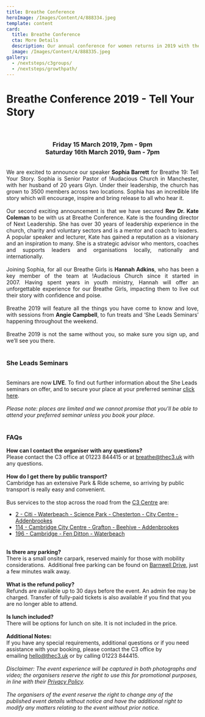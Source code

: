 ```yaml
---
title: Breathe Conference
heroImage: /Images/Content/4/888334.jpeg
template: content
card:
  title: Breathe Conference
  cta: More Details
  description: Our annual conference for women returns in 2019 with the theme 'Tell Your Story'
  image: /Images/Content/4/888335.jpeg
gallery:
  - /nextsteps/c3groups/
  - /nextsteps/growthpath/
---
```


<h1>
Breathe Conference 2019 - Tell Your Story</h1>
 

<h3 style="text-align: center;">
Friday 15 March 2019, 7pm - 9pm<br/>
Saturday 16th March 2019, 9am - 7pm</h3>
 

<div style="text-align: justify;">
We are excited to announce our speaker <strong>Sophia Barrett</strong> for Breathe 19: Tell Your Story. Sophia is Senior Pastor of !Audacious Church in Manchester, with her husband of 20 years Glyn. Under their leadership, the church has grown to 3500 members across two locations. Sophia has an incredible life story which will encourage, inspire and bring release to all who hear it.<br/>
<br/>
Our second exciting announcement is that we have secured <strong>Rev Dr. Kate Coleman</strong> to be with us at Breathe Conference. Kate is the founding director of Next Leadership. She has over 30 years of leadership experience in the church, charity and voluntary sectors and is a mentor and coach to leaders. A popular speaker and lecturer, Kate has gained a reputation as a visionary and an inspiration to many. She is a strategic advisor who mentors, coaches and supports leaders and organisations locally, nationally and internationally.<br/>
<br/>
Joining Sophia, for all our Breathe Girls is <strong>Hannah Adkins</strong>, who has been a key member of the team at !Audacious Church since it started in 2007. Having spent years in youth ministry, Hannah will offer an unforgettable experience for our Breathe Girls, impacting them to live out their story with confidence and poise.<br/>
<br/>
Breathe 2019 will feature all the things you have come to know and love, with sessions from <strong>Angie Campbell</strong>, to fun treats and ‘She Leads Seminars’ happening throughout the weekend.<br/>
<br/>
Breathe 2019 is not the same without you, so make sure you sign up, and we’ll see you there.</div>

<div id="eventbrite-widget-container-44149858415">
 </div>
<script src="https://www.eventbrite.co.uk/static/widgets/eb_widgets.js"/> <script type="text/javascript">
var exampleCallback = function() {
    console.log('Order complete!');
};

window.EBWidgets.createWidget({
// Required
widgetType: 'checkout',
eventId: '44149858415',
iframeContainerId: 'eventbrite-widget-container-44149858415',

    // Optional
    iframeContainerHeight: 425,  // Widget height in pixels. Defaults to a minimum of 425px if not provided
    onOrderComplete: exampleCallback  // Method called when an order has successfully completed

});
</script>

<h3 style="text-align: left;">
She Leads Seminars</h3>

<div style="text-align: left;">
<br/>
Seminars are now <strong>LIVE</strong>. To find out further information about the She Leads seminars on offer, and to secure your place at your preferred seminar <a href="https://goo.gl/forms/aZTE5MXMqVIRaLhI3">click here</a>.<br/>
<br/>
<em>Please note: places are limited and we cannot promise that you'll be able to attend your preferred seminar unless you book your place.</em></div>
 

<h3 style="text-align: left;">
FAQs</h3>
<strong>How can I contact the </strong><strong>organiser</strong><strong> with any questions?</strong><br/>
Please contact the C3 office at 01223 844415 or at <a href="javascript:void(0);" onclick="location.href='mailto:'+String.fromCharCode(98,114,101,97,116,104,101,64,116,104,101,99,51,46,117,107)">breathe@thec3.uk</a> with any questions.<br/>
<br/>
<strong>How do I get there by public transport?</strong> <br/>
Cambridge has an extensive Park &amp; Ride scheme, so arriving by public transport is really easy and convenient.<br/>
<br/>
Bus services to the stop across the road from the <a href="https://www.google.co.uk/maps/place/The+C3+Church/@52.2003002,0.1546339,17z/data=!4m12!1m6!3m5!1s0x47d870700cfcd0c5:0x332ae16f2fb6b584!2sThe+C3+Church!8m2!3d52.2002969!4d0.1568226!3m4!1s0x47d870700cfcd0c5:0x332ae16f2fb6b584!8m2!3d52.2002969!4d0.1568226">C3 Centre</a> are:

<ul>
<li style="text-align: left;">
<a href="https://bustimes.org/services/2-citi-waterbeach-science-park-chesterton-city-cen">2 - Citi - Waterbeach - Science Park - Chesterton - City Centre - Addenbrookes</a></li>
<li style="text-align: left;">
<a href="https://bustimes.org/services/114-cambridge-city-centre-grafton-beehive-addenbro">114 - Cambridge City Centre - Grafton - Beehive - Addenbrookes</a></li>
<li style="text-align: left;">
<a href="https://bustimes.org/services/196-cambridge-fen-ditton-waterbeach">196 - Cambridge - Fen Ditton - Waterbeach</a></li>
</ul>

<div style="text-align: left;">
 </div>

<div style="text-align: left;">
<strong>Is there any parking?</strong></div>

<div style="text-align: left;">
There is a small onsite carpark, reserved mainly for those with mobility considerations.  Additional free parking can be found on <a href="https://www.google.co.uk/maps/search/Barnwell+House,+Barnwell+Drive,+Cambridge,+CB5+8UU%0A">Barnwell Drive</a>, just a few minutes walk away.<br/>
<br/>
<strong>What is the refund policy?</strong><br/>
Refunds are available up to 30 days before the event. An admin fee may be charged. Transfer of fully-paid tickets is also available if you find that you are no longer able to attend.<br/>
<br/>
<strong>Is lunch included?</strong><br/>
There will be options for lunch on site. It is not included in the price.<br/>
<br/>
<strong>Additional Notes:</strong><br/>
If you have any special requirements, additional questions or if you need assistance with your booking, please contact the C3 office by emailing <a href="javascript:void(0);" onclick="location.href='mailto:'+String.fromCharCode(104,101,108,108,111,64,116,104,101,99,51,46,117,107)+'?subject=Breathe%20Conference%20Enquiry'">hello@thec3.uk</a> or by calling 01223 844415. <br/>
<br/>
<em>Disclaimer: The event experience will be captured in both photographs and video; the </em><em>organisers</em><em> reserve the right to use this for promotional purposes, in line with their <a href="https://thec3.uk/User/PrivacyPolicy.aspx">Privacy Policy</a>.<br/>
<br/>
The </em><em>organisers</em><em> of the event reserve the right to change any of the published event details without notice and have the additional right to modify any matters relating to the event without prior notice.</em><br/>
 </div>
